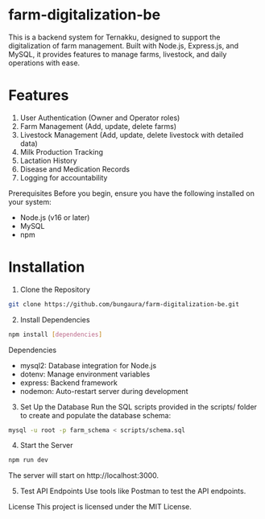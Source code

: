# farm-digitalization-be

This is a backend system for Ternakku, designed to support the digitalization of farm management. Built with Node.js, Express.js, and MySQL, it provides features to manage farms, livestock, and daily operations with ease.

# Features

1. User Authentication (Owner and Operator roles)
2. Farm Management (Add, update, delete farms)
3. Livestock Management (Add, update, delete livestock with detailed data)
4. Milk Production Tracking
5. Lactation History
6. Disease and Medication Records
7. Logging for accountability

Prerequisites
Before you begin, ensure you have the following installed on your system:

- Node.js (v16 or later)
- MySQL
- npm

# Installation

1. Clone the Repository
```bash
git clone https://github.com/bungaura/farm-digitalization-be.git
```

2. Install Dependencies
```bash
npm install [dependencies]
```
Dependencies
- mysql2: Database integration for Node.js
- dotenv: Manage environment variables
- express: Backend framework
- nodemon: Auto-restart server during development

3. Set Up the Database
Run the SQL scripts provided in the scripts/ folder to create and populate the database schema:
```bash
mysql -u root -p farm_schema < scripts/schema.sql
```

4. Start the Server
```bash
npm run dev
```
The server will start on http://localhost:3000.

5. Test API Endpoints
   Use tools like Postman to test the API endpoints.

License
This project is licensed under the MIT License.
